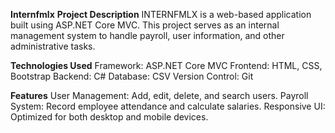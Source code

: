 **Internfmlx**
**Project Description**
INTERNFMLX is a web-based application built using ASP.NET Core MVC. This project serves as an internal management system to handle payroll, user information, and other administrative tasks.

**Technologies Used**
Framework: ASP.NET Core MVC
Frontend: HTML, CSS, Bootstrap
Backend: C#
Database: CSV
Version Control: Git

**Features**
User Management: Add, edit, delete, and search users.
Payroll System: Record employee attendance and calculate salaries.
Responsive UI: Optimized for both desktop and mobile devices.
